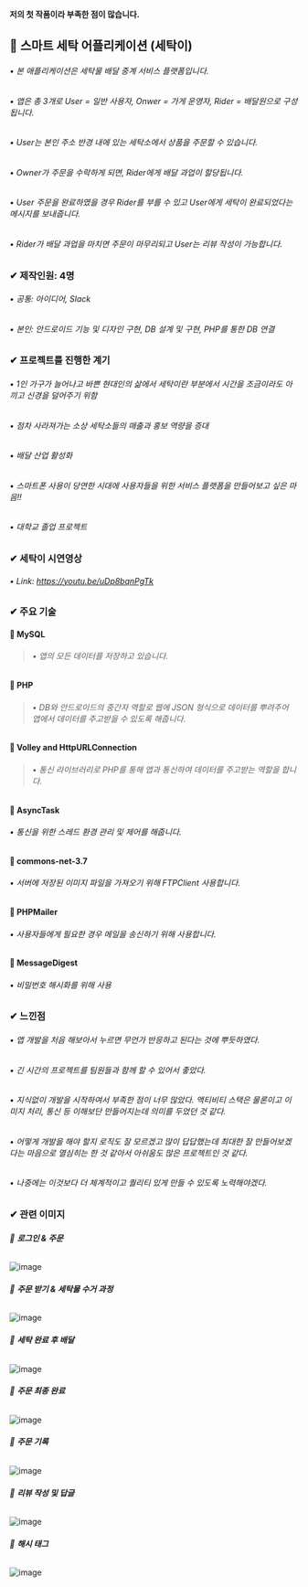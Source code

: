 **저의 첫 작품이라 부족한 점이 많습니다.**

## 🎈 **스마트 세탁 어플리케이션 (세탁이)**
    
######   • 본 애플리케이션은 세탁물 배달 중계 서비스 플랫폼입니다.
######   • 앱은 총 3개로 User = 일반 사용자, Onwer = 가게 운영자, Rider = 배달원으로 구성됩니다.
######   • User는 본인 주소 반경 내에 있는 세탁소에서 상품을 주문할 수 있습니다.
######   • Owner가 주문을 수락하게 되면, Rider에게 배달 과업이 할당됩니다.
######   • User 주문을 완료하였을 경우 Rider를 부를 수 있고 User에게 세탁이 완료되었다는 메시지를 보내줍니다.
######   • Rider가 배달 과업을 마치면 주문이 마무리되고 User는 리뷰 작성이 가능합니다.  


### ✔ **제작인원: 4명**
######   • 공통: 아이디어, Slack
######   • 본인: 안드로이드 기능 및 디자인 구현, DB 설계 및 구현, PHP를 통한 DB 연결


### ✔ **프로젝트를 진행한 계기**
######   • 1인 가구가 늘어나고 바쁜 현대인의 삶에서 세탁이란 부분에서 시간을 조금이라도 아끼고 신경을 덜어주기 위함
######   • 점차 사라져가는 소상 세탁소들의 매출과 홍보 역량을 증대
######   • 배달 산업 활성화
######   • 스마트폰 사용이 당연한 시대에 사용자들을 위한 서비스 플랫폼을 만들어보고 싶은 마음!!
######   • 대학교 졸업 프로젝트


### ✔ **세탁이 시연영상**
######   • Link: https://youtu.be/uDp8bqnPgTk


### ✔ **주요 기술**

#### 📌 MySQL
> ###### • 앱의 모든 데이터를 저장하고 있습니다.

#### 📌 PHP
> ###### • DB와 안드로이드의 중간자 역할로 웹에 JSON 형식으로 데이터를 뿌려주어 앱에서 데이터를 주고받을 수 있도록 해줍니다.

#### 📌 Volley and HttpURLConnection
> ###### • 통신 라이브러리로 PHP를 통해 앱과 통신하여 데이터를 주고받는 역할을 합니다.

#### 📌 AsyncTask
###### • 통신을 위한 스레드 환경 관리 및 제어를 해줍니다.

#### 📌 commons-net-3.7
###### • 서버에 저장된 이미지 파일을 가져오기 위해 FTPClient 사용합니다.

#### 📌 PHPMailer
###### • 사용자들에게 필요한 경우 메일을 송신하기 위해 사용합니다.

#### 📌 MessageDigest
###### • 비밀번호 해시화를 위해 사용


### ✔ 느낀점
###### • 앱 개발을 처음 해보아서 누르면 무언가 반응하고 된다는 것에 뿌듯하였다.
###### • 긴 시간의 프로젝트를 팀원들과 함께 할 수 있어서 좋았다.
###### • 지식없이 개발을 시작하여서 부족한 점이 너무 많았다. 액티비티 스택은 물론이고 이미지 처리, 통신 등 이해보단 만들어지는데 의미를 두었던 것 같다.
###### • 어떻게 개발을 해야 할지 로직도 잘 모르겠고 많이 답답했는데 최대한 잘 만들어보겠다는 마음으로 열심히는 한 것 같아서 아쉬움도 많은 프로젝트인 것 같다.
###### • 나중에는 이것보다 더 체계적이고 퀄리티 있게 만들 수 있도록 노력해야겠다.


### ✔ **관련 이미지**

###### 🚩 **로그인 & 주문**

![image](https://user-images.githubusercontent.com/61875571/109828252-d0297200-7c7f-11eb-84c0-8d04416e0a74.png)


###### 🚩 **주문 받기 & 세탁물 수거 과정**

![image](https://user-images.githubusercontent.com/61875571/109828331-e0d9e800-7c7f-11eb-8222-d39608a90a7e.png)


###### 🚩 **세탁 완료 후 배달**

![image](https://user-images.githubusercontent.com/61875571/109828669-32827280-7c80-11eb-891d-c85b9d61cb98.png)


###### 🚩 **주문 최종 완료**

![image](https://user-images.githubusercontent.com/61875571/109828772-48903300-7c80-11eb-9c6a-69fe88e61a25.png)


###### 🚩 **주문 기록**

![image](https://user-images.githubusercontent.com/61875571/109829088-91e08280-7c80-11eb-9835-e46a467ad517.png)


###### 🚩 **리뷰 작성 및 답글**

![image](https://user-images.githubusercontent.com/61875571/109829244-afade780-7c80-11eb-97a6-808866e4a331.png)


###### 🚩 **해시 태그**

![image](https://user-images.githubusercontent.com/61875571/109829297-b9374f80-7c80-11eb-8ae2-cd2340dacde0.png)

